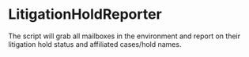 # LitigationHoldReporter
The script will grab all mailboxes in the environment and report on their litigation hold status and affiliated cases/hold names.
